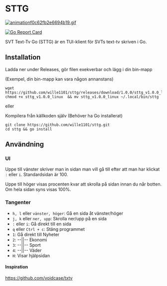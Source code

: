 # STTG

[![animationf0c62fb2e6694b19.gif](https://s8.gifyu.com/images/animationf0c62fb2e6694b19.gif)](https://gifyu.com/image/RGxq)

[![Go Report Card](https://goreportcard.com/badge/github.com/wille1101/sttg)](https://goreportcard.com/report/github.com/wille1101/sttg)

SVT Text-Tv Go (STTG) är en TUI-klient för SVTs text-tv skriven i Go.

## Installation

Ladda ner under Releases, gör filen exekverbar och lägg i din bin-mapp

(Exempel, din bin-mapp kan vara någon annanstans)

```
wget https://github.com/wille1101/sttg/releases/download/1.0.0/sttg_v1.0.0_linux
chmod +x sttg_v1.0.0_linux  && mv sttg_v1.0.0_linux ~/.local/bin/sttg
```

eller

Kompilera från källkoden själv (Behöver ha Go installerat)

```
git clone https://github.com/wille1101/sttg.git
cd sttg && go install
```

## Användning

### UI
Uppe till vänster skriver man in sidan man vill gå till efter att man har klickat `:` eller `i`. Standardsidan är 100.

Uppe till höger visas procenten kvar att skrolla på sidan innan du når botten. Om hela sidan syns visas 100%.

### Tangenter
- `h, l` eller  `vänster, höger`: Gå en sida åt vänster/höger
- `j, k` eller `ner, upp`:  Skrolla ner/upp på en sida
- `:` eller `i`:        Gå direkt till en sida
- `q` eller `Ctrl + c`: Stäng programmet
- `1`:            Gå direkt till Nyheter
- `2`:                  --||--    Ekonomi
- `3`:                  --||--    Sport
- `4`:                  --||--    Väder
- `H`:            Visar hjälpsidan

#### Inspiration
  https://github.com/voidcase/txtv

